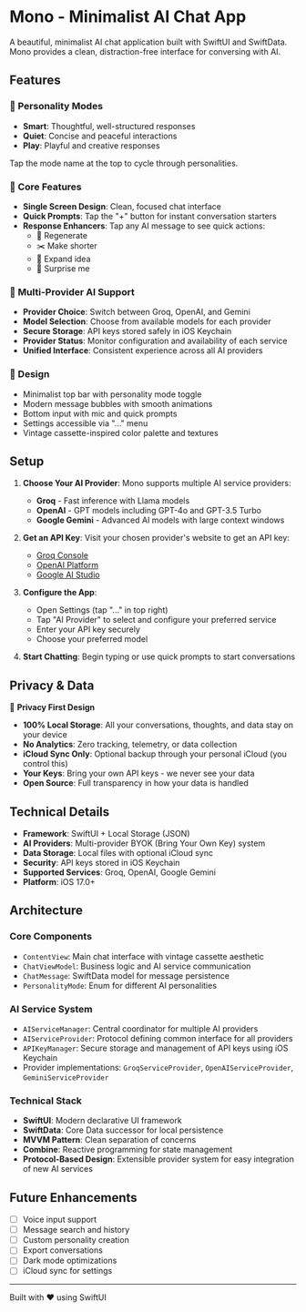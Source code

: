 # Mono - Minimalist AI Chat App

A beautiful, minimalist AI chat application built with SwiftUI and SwiftData. Mono provides a clean, distraction-free interface for conversing with AI.

## Features

### 🧠 Personality Modes
- **Smart**: Thoughtful, well-structured responses
- **Quiet**: Concise and peaceful interactions  
- **Play**: Playful and creative responses

Tap the mode name at the top to cycle through personalities.

### 💬 Core Features
- **Single Screen Design**: Clean, focused chat interface
- **Quick Prompts**: Tap the "+" button for instant conversation starters
- **Response Enhancers**: Tap any AI message to see quick actions:
  - 🔁 Regenerate
  - ✂️ Make shorter
  - 🌱 Expand idea
  - 🤯 Surprise me

### 🤖 Multi-Provider AI Support
- **Provider Choice**: Switch between Groq, OpenAI, and Gemini
- **Model Selection**: Choose from available models for each provider
- **Secure Storage**: API keys stored safely in iOS Keychain
- **Provider Status**: Monitor configuration and availability of each service
- **Unified Interface**: Consistent experience across all AI providers

### 🎨 Design
- Minimalist top bar with personality mode toggle
- Modern message bubbles with smooth animations
- Bottom input with mic and quick prompts
- Settings accessible via "..." menu
- Vintage cassette-inspired color palette and textures

## Setup

1. **Choose Your AI Provider**: Mono supports multiple AI service providers:
   - **Groq** - Fast inference with Llama models
   - **OpenAI** - GPT models including GPT-4o and GPT-3.5 Turbo
   - **Google Gemini** - Advanced AI models with large context windows

2. **Get an API Key**: Visit your chosen provider's website to get an API key:
   - [Groq Console](https://console.groq.com/keys)
   - [OpenAI Platform](https://platform.openai.com/api-keys)
   - [Google AI Studio](https://aistudio.google.com/app/apikey)

3. **Configure the App**:
   - Open Settings (tap "..." in top right)
   - Tap "AI Provider" to select and configure your preferred service
   - Enter your API key securely
   - Choose your preferred model

4. **Start Chatting**: Begin typing or use quick prompts to start conversations

## Privacy & Data

🔐 **Privacy First Design**
- **100% Local Storage**: All your conversations, thoughts, and data stay on your device
- **No Analytics**: Zero tracking, telemetry, or data collection
- **iCloud Sync Only**: Optional backup through your personal iCloud (you control this)
- **Your Keys**: Bring your own API keys - we never see your data
- **Open Source**: Full transparency in how your data is handled

## Technical Details

- **Framework**: SwiftUI + Local Storage (JSON)
- **AI Providers**: Multi-provider BYOK (Bring Your Own Key) system
- **Data Storage**: Local files with optional iCloud sync
- **Security**: API keys stored in iOS Keychain
- **Supported Services**: Groq, OpenAI, Google Gemini
- **Platform**: iOS 17.0+

## Architecture

### Core Components
- `ContentView`: Main chat interface with vintage cassette aesthetic
- `ChatViewModel`: Business logic and AI service communication
- `ChatMessage`: SwiftData model for message persistence
- `PersonalityMode`: Enum for different AI personalities

### AI Service System
- `AIServiceManager`: Central coordinator for multiple AI providers
- `AIServiceProvider`: Protocol defining common interface for all providers
- `APIKeyManager`: Secure storage and management of API keys using iOS Keychain
- Provider implementations: `GroqServiceProvider`, `OpenAIServiceProvider`, `GeminiServiceProvider`

### Technical Stack
- **SwiftUI**: Modern declarative UI framework
- **SwiftData**: Core Data successor for local persistence
- **MVVM Pattern**: Clean separation of concerns
- **Combine**: Reactive programming for state management
- **Protocol-Based Design**: Extensible provider system for easy integration of new AI services

## Future Enhancements

- [ ] Voice input support
- [ ] Message search and history
- [ ] Custom personality creation
- [ ] Export conversations
- [ ] Dark mode optimizations
- [ ] iCloud sync for settings

---

Built with ❤️ using SwiftUI 
